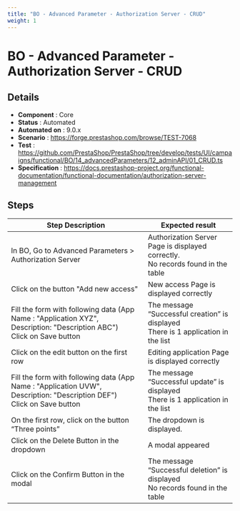 ```yaml
---
title: "BO - Advanced Parameter - Authorization Server - CRUD"
weight: 1
---
```


# BO - Advanced Parameter - Authorization Server - CRUD
## Details
* **Component** : Core
* **Status** : Automated
* **Automated on** : 9.0.x
* **Scenario** : https://forge.prestashop.com/browse/TEST-7068
* **Test** : https://github.com/PrestaShop/PrestaShop/tree/develop/tests/UI/campaigns/functional/BO/14_advancedParameters/12_adminAPI/01_CRUD.ts
* **Specification** : https://docs.prestashop-project.org/functional-documentation/functional-documentation/authorization-server-management

## Steps
| Step Description | Expected result |
| ----- | ----- |
| In BO, Go to Advanced Parameters > Authorization Server | Authorization Server Page is displayed correctly.<br>No records found in the table |
| Click on the button "Add new access" | New access Page is displayed correctly |
| Fill the form with following data (App Name : "Application XYZ", Description: "Description ABC")<br>Click on Save button | The message “Successful creation” is displayed<br>There is 1 application in the list |
| Click on the edit button on the first row | Editing application Page is displayed correctly |
| Fill the form with following data (App Name : "Application UVW", Description: "Description DEF")<br>Click on Save button | The message “Successful update” is displayed<br>There is 1 application in the list |
| On the first row, click on the button “Three points” | The dropdown is displayed. |
| Click on the Delete Button in the dropdown | A modal appeared |
| Click on the Confirm Button in the modal | The message “Successful deletion” is displayed<br>No records found in the table |
